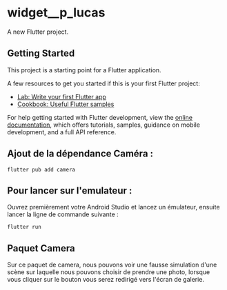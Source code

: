 # widget__p_lucas

A new Flutter project.

## Getting Started

This project is a starting point for a Flutter application.

A few resources to get you started if this is your first Flutter project:

- [Lab: Write your first Flutter app](https://docs.flutter.dev/get-started/codelab)
- [Cookbook: Useful Flutter samples](https://docs.flutter.dev/cookbook)

For help getting started with Flutter development, view the
[online documentation](https://docs.flutter.dev/), which offers tutorials,
samples, guidance on mobile development, and a full API reference.


## Ajout de la dépendance Caméra :

```flutter pub add camera```

## Pour lancer sur l'emulateur :

Ouvrez premièrement votre Android Studio et lancez un émulateur, ensuite lancer la ligne de commande suivante :

```flutter run```

## Paquet Camera 
Sur ce paquet de camera, nous pouvons voir une fausse simulation d'une scène sur laquelle nous pouvons choisir de prendre une photo, lorsque vous cliquer sur le bouton vous serez redirigé vers l'écran de galerie.
